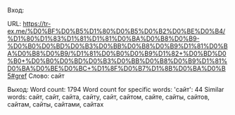 Вход:

URL:
https://tr-ex.me/%D0%BF%D0%B5%D1%80%D0%B5%D0%B2%D0%BE%D0%B4/%D1%80%D1%83%D1%81%D1%81%D0%BA%D0%B8%D0%B9-%D0%B0%D0%BD%D0%B3%D0%BB%D0%B8%D0%B9%D1%81%D0%BA%D0%B8%D0%B9/%D1%81%D0%B0%D0%B9%D1%82+%D0%BD%D0%B0+%D0%B0%D0%BD%D0%B3%D0%BB%D0%B8%D0%B9%D1%81%D0%BA%D0%BE%D0%BC+%D1%8F%D0%B7%D1%8B%D0%BA%D0%B5#gref
Слово:
сайт

Выход:
Word count: 1794
Word count for specific words:
'сайт': 44
Similar words: сайт, сайт, сайта, сайту, сайт, сайтом, сайте, сайты, сайтов, сайтам, сайты, сайтами, сайтах